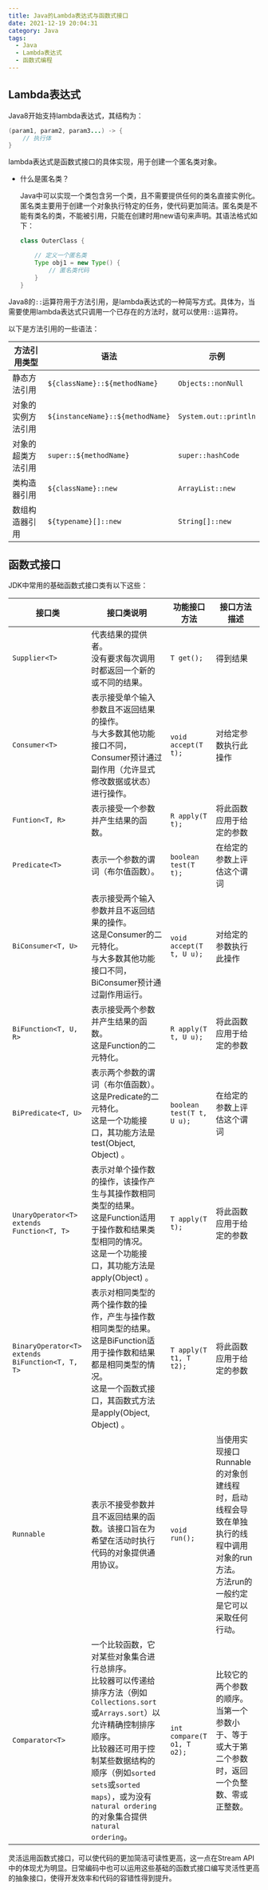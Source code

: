 ```yaml
---
title: Java的Lambda表达式与函数式接口
date: 2021-12-19 20:04:31
category: Java
tags:
  - Java
  - Lambda表达式
  - 函数式编程
---
```


## Lambda表达式

Java8开始支持lambda表达式，其结构为：

```Java
(param1, param2, param3...) -> {
    // 执行体
}
```

lambda表达式是函数式接口的具体实现，用于创建一个匿名类对象。

<!--more-->

- 什么是匿名类？
  
    Java中可以实现一个类包含另一个类，且不需要提供任何的类名直接实例化。匿名类主要用于创建一个对象执行特定的任务，使代码更加简洁。匿名类是不能有类名的类，不能被引用，只能在创建时用new语句来声明。其语法格式如下：

    ```Java
    class OuterClass {

        // 定义一个匿名类
        Type obj1 = new Type() {
            // 匿名类代码
        }
    }
    ```

Java8的`::`运算符用于方法引用，是lambda表达式的一种简写方式。具体为，当需要使用lambda表达式只调用一个已存在的方法时，就可以使用`::`运算符。

以下是方法引用的一些语法：

|方法引用类型|语法|示例|
|---|---|---|
|静态方法引用|`${className}::${methodName}`|`Objects::nonNull`|
|对象的实例方法引用|`${instanceName}::${methodName}`|`System.out::println`|
|对象的超类方法引用|`super::${methodName}`|`super::hashCode`|
|类构造器引用|`${className}::new`|`ArrayList::new`|
|数组构造器引用|`${typename}[]::new`|`String[]::new`|

## 函数式接口

JDK中常用的基础函数式接口类有以下这些：

|接口类|接口类说明|功能接口方法|接口方法描述|
|---|---|---|---|
|`Supplier<T>`    |代表结果的提供者。<br>没有要求每次调用时都返回一个新的或不同的结果。   |`T get();` |得到结果   |
|`Consumer<T>`    |表示接受单个输入参数且不返回结果的操作。<br>与大多数其他功能接口不同，Consumer预计通过副作用（允许显式修改数据或状态）进行操作。  |`void accept(T t);` |对给定参数执行此操作   |
|`Funtion<T, R>`  |表示接受一个参数并产生结果的函数。 |`R apply(T t);`    |将此函数应用于给定的参数   |
|`Predicate<T>`   |表示一个参数的谓词（布尔值函数）。 |`boolean test(T t);`   |在给定的参数上评估这个谓词   |
|`BiConsumer<T, U>`   |表示接受两个输入参数并且不返回结果的操作。<br>这是Consumer的二元特化。<br>与大多数其他功能接口不同，BiConsumer预计通过副作用运行。 |`void accept(T t, U u);`|对给定的参数执行此操作  |
|`BiFunction<T, U, R>`  |表示接受两个参数并产生结果的函数。<br>这是Function的二元特化。    |`R apply(T t, U u);`   |将此函数应用于给定的参数   |
|`BiPredicate<T, U>`  |表示两个参数的谓词（布尔值函数）。<br>这是Predicate的二元特化。<br>这是一个功能接口，其功能方法是test(Object, Object) 。|`boolean test(T t, U u);`   |在给定的参数上评估这个谓词 |
|`UnaryOperator<T> extends Function<T, T>`    |表示对单个操作数的操作，该操作产生与其操作数相同类型的结果。<br>这是Function适用于操作数和结果类型相同的情况。<br>这是一个功能接口，其功能方法是apply(Object) 。 |`T apply(T t);` |将此函数应用于给定的参数  |
|`BinaryOperator<T> extends BiFunction<T, T, T>`    |表示对相同类型的两个操作数的操作，产生与操作数相同类型的结果。<br>这是BiFunction适用于操作数和结果都是相同类型的情况。<br>这是一个函数式接口，其函数式方法是apply(Object, Object) 。  |`T apply(T t1, T t2);`  |将此函数应用于给定的参数    |
|`Runnable` |表示不接受参数并且不返回结果的函数。该接口旨在为希望在活动时执行代码的对象提供通用协议。   |`void run();`  |当使用实现接口Runnable的对象创建线程时，启动线程会导致在单独执行的线程中调用对象的run方法。<br>方法run的一般约定是它可以采取任何行动。 |
|`Comparator<T>`    |一个比较函数，它对某些对象集合进行总排序。<br>比较器可以传递给排序方法（例如`Collections.sort`或`Arrays.sort`）以允许精确控制排序顺序。<br>比较器还可用于控制某些数据结构的顺序（例如`sorted sets`或`sorted maps`），或为没有`natural ordering`的对象集合提供`natural ordering`。 |`int compare(T o1, T o2);`  |比较它的两个参数的顺序。 当第一个参数小于、等于或大于第二个参数时，返回一个负整数、零或正整数。    |

灵活运用函数式接口，可以使代码的更加简洁可读性更高，这一点在Stream API中的体现尤为明显。日常编码中也可以运用这些基础的函数式接口编写灵活性更高的抽象接口，使得开发效率和代码的容错性得到提升。